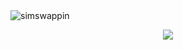 <img align="center" alt="simswappin" src="https://i.imgur.com/nYSY6rf.png" />

<p align="center">
  <img src="https://github-readme-stats.vercel.app/api/?username=simswappin&title_color=fff&text_color=BABABA&show_icons=true&bg_color=00000000&hide_border=true&icon_color=56A5E9&hide_title=true&count_private=true" />
</p>

